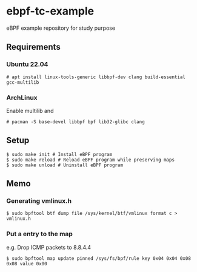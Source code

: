 # ebpf-tc-example
eBPF example repository for study purpose

## Requirements

### Ubuntu 22.04

```
# apt install linux-tools-generic libbpf-dev clang build-essential gcc-multilib
```

### ArchLinux

Enable multilib and

```
# pacman -S base-devel libbpf bpf lib32-glibc clang
```

## Setup

```
$ sudo make init # Install eBPF program
$ sudo make reload # Reload eBPF program while preserving maps
$ sudo make unload # Uninstall eBPF program
```

## Memo

### Generating vmlinux.h

```
$ sudo bpftool btf dump file /sys/kernel/btf/vmlinux format c > vmlinux.h
```

### Put a entry to the map

e.g. Drop ICMP packets to 8.8.4.4

```
$ sudo bpftool map update pinned /sys/fs/bpf/rule key 0x04 0x04 0x08 0x08 value 0x00
```
